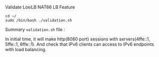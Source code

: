 

Validate LoxiLB NAT66 LB Feature

```
cd ~/
sudo /bin/bash ./validation.sh
```

Summary `validation.sh` file :

In initial time, it will make http(8080 port) sessions with servers(4ffe::1, 5ffe::1, 6ffe::1). And check that IPv6 clients can access to IPv6 endpoints with load balancing.

